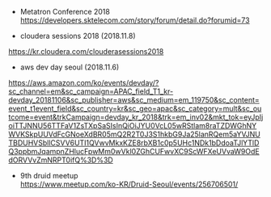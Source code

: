 * Metatron Conference 2018 </br>
https://developers.sktelecom.com/story/forum/detail.do?forumid=73 </br>

* cloudera sessions 2018 (2018.11.8)</br>

https://kr.cloudera.com/clouderasessions2018

* aws dev day seoul (2018.11.6) </br>

https://aws.amazon.com/ko/events/devday/?sc_channel=em&sc_campaign=APAC_field_T1_kr-devday_20181106&sc_publisher=aws&sc_medium=em_119750&sc_content=event_t1event_field&sc_country=kr&sc_geo=apac&sc_category=mult&sc_outcome=event&trkCampaign=devday_kr_2018&trk=em_inv02&mkt_tok=eyJpIjoiTTJNNU56TTFaV1ZsTXpSaSIsInQiOiJYU0VcL05wRStlam8raTZDWGhNYWVKSkpUUVdFcGNoeXdBR05mQ2R2T0J3S1hkbG9Ja25lanRQem5aYVJNUTBDUHVSbllCSVV6UTI1QVwvMkxKZE8rbXB1c0p5UHc1NDk1bDdoaTJlYTlDQ3ppbmJqampnZHlucFpwMm0wVkl0ZGhCUFwvXC9ScWFXeUVvaW9OdEdORVVvZmNRPT0ifQ%3D%3D </br>

* 9th druid meetup</br>
https://www.meetup.com/ko-KR/Druid-Seoul/events/256706501/</br>
